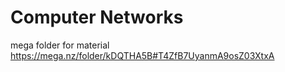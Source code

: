 # Computer Networks

mega folder for material
https://mega.nz/folder/kDQTHA5B#T4ZfB7UyanmA9osZ03XtxA

